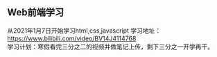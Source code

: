 ## Web前端学习
从2021年1月7日开始学习html,css,javascript
学习地址：https://www.bilibili.com/video/BV14J4114768 <br/>
学习计划：寒假看完三分之二的视频并做笔记上传，剩下三分之一开学再干。
